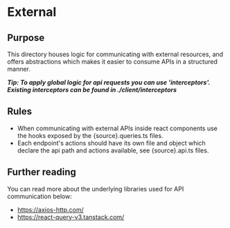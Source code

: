 # External

## Purpose

This directory houses logic for communicating with external resources,
and offers abstractions which makes it easier to consume APIs in a structured manner.

**_Tip: To apply global logic for api requests you can use 'interceptors'. Existing interceptors can be found in
./client/interceptors_**

## Rules

- When communicating with external APIs inside react components use the hooks exposed by the {source}.queries.ts files.
- Each endpoint's actions should have its own file and object which declare the api path and actions available, see
  {source}.api.ts files.

## Further reading

You can read more about the underlying libraries used for API communication below:

- https://axios-http.com/
- https://react-query-v3.tanstack.com/

